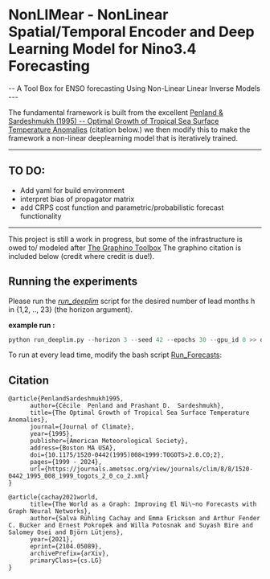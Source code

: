 # NonLIMear - NonLinear Spatial/Temporal Encoder and Deep Learning Model for Nino3.4 Forecasting

--  A Tool Box for ENSO forecasting Using Non-Linear Linear Inverse Models ---


The fundamental framework is built from the excellent [Penland & Sardeshmukh (1995) -- Optimal Growth of Tropical Sea Surface Temperature Anomalies](https://journals.ametsoc.org/view/journals/clim/8/8/1520-0442_1995_008_1999_togots_2_0_co_2.xml) (citation below.) we then modify this to make the framework a non-linear deeplearning model that is iteratively trained. 

***

## TO DO: 
- Add yaml for build environment 
- interpret bias of propagator matrix
- add CRPS cost function and parametric/probabilistic forecast functionality

***
 
This project is still a work in progress, but some of the infrastructure is owed to/ modeled after [The Graphino Toolbox](https://github.com/salvaRC/Graphino)
The graphino citation is included below (credit where credit is due!). 


## Running the experiments
Please run the [*run_deeplim*](run_deeplim.py) script for the desired number of lead months h in {1,2, .., 23} (the horizon argument). 

**example run :** 
```python
python run_deeplim.py --horizon 3 --seed 42 --epochs 30 --gpu_id 0 >> out_epochs30.txt & 
```

To run at every lead time, modify the bash script [Run_Forecasts](Run_Forecasts.sh):


## Citation

    @article{PenlandSardeshmukh1995,
          author={Cécile  Penland and Prashant D.  Sardeshmukh},
          title={The Optimal Growth of Tropical Sea Surface Temperature Anomalies},
          journal={Journal of Climate},
          year={1995},
          publisher={American Meteorological Society},
          address={Boston MA USA},
          doi={10.1175/1520-0442(1995)008<1999:TOGOTS>2.0.CO;2},
          pages={1999 - 2024},
          url={https://journals.ametsoc.org/view/journals/clim/8/8/1520-0442_1995_008_1999_togots_2_0_co_2.xml}
    }

    @article{cachay2021world,
          title={The World as a Graph: Improving El Ni\~no Forecasts with Graph Neural Networks}, 
          author={Salva Rühling Cachay and Emma Erickson and Arthur Fender C. Bucker and Ernest Pokropek and Willa Potosnak and Suyash Bire and Salomey Osei and Björn Lütjens},
          year={2021},
          eprint={2104.05089},
          archivePrefix={arXiv},
          primaryClass={cs.LG}
    }